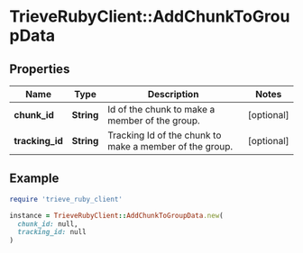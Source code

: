 # TrieveRubyClient::AddChunkToGroupData

## Properties

| Name | Type | Description | Notes |
| ---- | ---- | ----------- | ----- |
| **chunk_id** | **String** | Id of the chunk to make a member of the group. | [optional] |
| **tracking_id** | **String** | Tracking Id of the chunk to make a member of the group. | [optional] |

## Example

```ruby
require 'trieve_ruby_client'

instance = TrieveRubyClient::AddChunkToGroupData.new(
  chunk_id: null,
  tracking_id: null
)
```

